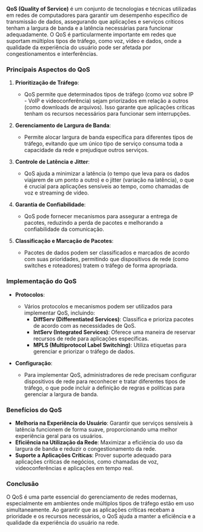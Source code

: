 

**QoS (Quality of Service)** é um conjunto de tecnologias e técnicas utilizadas em redes de computadores para garantir um desempenho específico de transmissão de dados, assegurando que aplicações e serviços críticos tenham a largura de banda e a latência necessárias para funcionar adequadamente. 
O QoS é particularmente importante em redes que suportam múltiplos tipos de tráfego, como voz, vídeo e dados, onde a qualidade da experiência do usuário pode ser afetada por congestionamentos e interferências.

### Principais Aspectos do QoS

1. **Prioritização de Tráfego**:
    
    - QoS permite que determinados tipos de tráfego (como voz sobre IP - VoIP e videoconferência) sejam priorizados em relação a outros (como downloads de arquivos). Isso garante que aplicações críticas tenham os recursos necessários para funcionar sem interrupções.
2. **Gerenciamento de Largura de Banda**:
    
    - Permite alocar largura de banda específica para diferentes tipos de tráfego, evitando que um único tipo de serviço consuma toda a capacidade da rede e prejudique outros serviços.
3. **Controle de Latência e Jitter**:
    
    - QoS ajuda a minimizar a latência (o tempo que leva para os dados viajarem de um ponto a outro) e o jitter (variação na latência), o que é crucial para aplicações sensíveis ao tempo, como chamadas de voz e streaming de vídeo.
4. **Garantia de Confiabilidade**:
    
    - QoS pode fornecer mecanismos para assegurar a entrega de pacotes, reduzindo a perda de pacotes e melhorando a confiabilidade da comunicação.
5. **Classificação e Marcação de Pacotes**:
    
    - Pacotes de dados podem ser classificados e marcados de acordo com suas prioridades, permitindo que dispositivos de rede (como switches e roteadores) tratem o tráfego de forma apropriada.

### Implementação do QoS

- **Protocolos**:
    
    - Vários protocolos e mecanismos podem ser utilizados para implementar QoS, incluindo:
        - **DiffServ (Differentiated Services)**: Classifica e prioriza pacotes de acordo com as necessidades de QoS.
        - **IntServ (Integrated Services)**: Oferece uma maneira de reservar recursos de rede para aplicações específicas.
        - **MPLS (Multiprotocol Label Switching)**: Utiliza etiquetas para gerenciar e priorizar o tráfego de dados.
- **Configuração**:
    
    - Para implementar QoS, administradores de rede precisam configurar dispositivos de rede para reconhecer e tratar diferentes tipos de tráfego, o que pode incluir a definição de regras e políticas para gerenciar a largura de banda.

### Benefícios do QoS

- **Melhoria na Experiência do Usuário**: Garantir que serviços sensíveis à latência funcionem de forma suave, proporcionando uma melhor experiência geral para os usuários.
- **Eficiência na Utilização da Rede**: Maximizar a eficiência do uso da largura de banda e reduzir o congestionamento da rede.
- **Suporte a Aplicações Críticas**: Prover suporte adequado para aplicações críticas de negócios, como chamadas de voz, videoconferências e aplicações em tempo real.

### Conclusão

O QoS é uma parte essencial do gerenciamento de redes modernas, especialmente em ambientes onde múltiplos tipos de tráfego estão em uso simultaneamente. 
Ao garantir que as aplicações críticas recebam a prioridade e os recursos necessários, o QoS ajuda a manter a eficiência e a qualidade da experiência do usuário na rede.